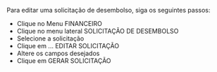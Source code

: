 Para editar uma solicitação de desembolso, siga os seguintes passos:

* Clique no Menu FINANCEIRO
* Clique no menu lateral SOLICITAÇÃO DE DESEMBOLSO
* Selecione a solicitação
* Clique em ... EDITAR SOLICITAÇÃO
* Altere os campos desejados
* Clique em GERAR SOLICITAÇÃO